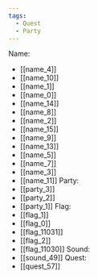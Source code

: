 ```yaml
---
tags:
  - Quest
  - Party
---
```

Name:
- [[name_4]]
- [[name_10]]
- [[name_1]]
- [[name_0]]
- [[name_14]]
- [[name_8]]
- [[name_2]]
- [[name_15]]
- [[name_9]]
- [[name_13]]
- [[name_5]]
- [[name_7]]
- [[name_3]]
- [[name_11]]
Party:
- [[party_3]]
- [[party_2]]
- [[party_1]]
Flag:
- [[flag_1]]
- [[flag_0]]
- [[flag_11031]]
- [[flag_2]]
- [[flag_11030]]
Sound:
- [[sound_49]]
Quest:
- [[quest_57]]
